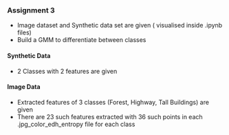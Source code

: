 ### Assignment 3

* Image dataset and Synthetic data set are given ( visualised inside .ipynb files)
* Build a GMM to differentiate between classes

#### Synthetic Data
* 2 Classes with 2 features are given


#### Image Data
* Extracted features of 3 classes (Forest, Highway, Tall Buildings) are given
* There are 23 such features extracted with 36 such points in each .jpg_color_edh_entropy file for each class

